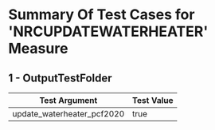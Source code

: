 # Summary Of Test Cases for 'NRCUPDATEWATERHEATER' Measure
 
## 1 - OutputTestFolder
| Test Argument | Test Value |
| ------------- | ---------- |
| update_waterheater_pcf2020 |true |
 
